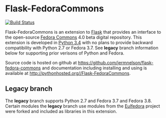 # Flask-FedoraCommons

[![Build Status](https://travis-ci.org/jermnelson/flask-fedora-commons.svg)](https://travis-ci.org/jermnelson/flask-fedora-commons)

Flask-FedoraCommons is an extension to [Flask][Flask] that provides an interface 
to the open-source [Fedora Commons][FEDORA] 4.0 beta digital repository. This 
extension is developed in [Python 3.4][PY3] with no plans to provide backward 
compatibility with Python 2.7 or Fedora 3.7. See **legacy** branch information 
below for supporting prior verisons of Python and Fedora. 

Source code is hosted on github at <https://github.com/jermnelson/flask-fedora-commons> and
documentation including installing and using is available at 
<http://pythonhosted.org//Flask-FedoraCommons>.

 
## Legacy branch
The **legacy** branch supports Python 2.7 and Fedora 3.7 and Fedora 3.8. 
Certain modules the **legacy** branch use modules from the 
[Eulfedora][EULFEDORA] project were forked and included as libraries in this extension.


[EULFEDORA]: https://github.com/emory-libraries/eulfedora/
[FEDORA]: http://fedora-commons.org/
[FLASK]: http://flask.pocoo.org/
[PY3]: https://www.python.org/download/releases/3.4.1/

